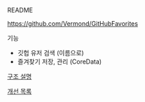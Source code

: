 README

https://github.com/Vermond/GitHubFavorites

기능
- 깃헙 유저 검색 (이름으로)
- 즐겨찾기 저장, 관리 (CoreData)

[구조 설명](Doc/Structure.md)

[개선 목록](Doc/ToBeList.md)